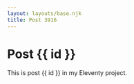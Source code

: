```yaml
---
layout: layouts/base.njk
title: Post 3916
---
```


# Post {{ id }}

This is post {{ id }} in my Eleventy project.
